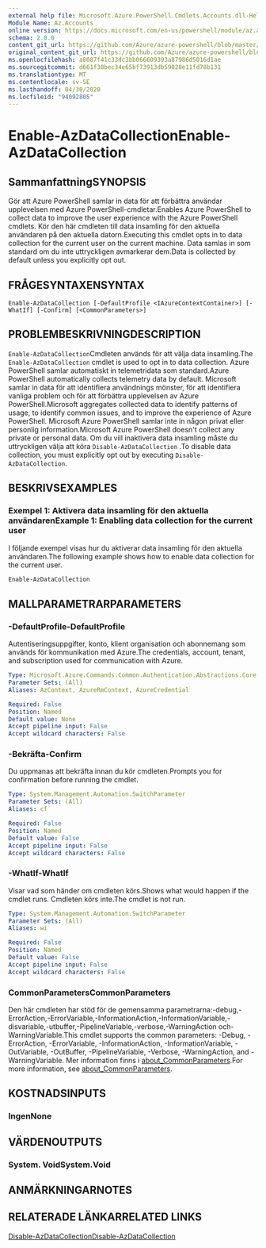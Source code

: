 ```yaml
---
external help file: Microsoft.Azure.PowerShell.Cmdlets.Accounts.dll-Help.xml
Module Name: Az.Accounts
online version: https://docs.microsoft.com/en-us/powershell/module/az.accounts/enable-azdatacollection
schema: 2.0.0
content_git_url: https://github.com/Azure/azure-powershell/blob/master/src/Accounts/Accounts/help/Enable-AzDataCollection.md
original_content_git_url: https://github.com/Azure/azure-powershell/blob/master/src/Accounts/Accounts/help/Enable-AzDataCollection.md
ms.openlocfilehash: a8087f41c33dc3bb066609393a87986d5016d1ae
ms.sourcegitcommit: d661f38bec34e65bf73913db59028e11fd78b131
ms.translationtype: MT
ms.contentlocale: sv-SE
ms.lasthandoff: 04/30/2020
ms.locfileid: "94092805"
---
```

# <span data-ttu-id="f1ddd-101">Enable-AzDataCollection</span><span class="sxs-lookup"><span data-stu-id="f1ddd-101">Enable-AzDataCollection</span></span>

## <span data-ttu-id="f1ddd-102">Sammanfattning</span><span class="sxs-lookup"><span data-stu-id="f1ddd-102">SYNOPSIS</span></span>
<span data-ttu-id="f1ddd-103">Gör att Azure PowerShell samlar in data för att förbättra användar upplevelsen med Azure PowerShell-cmdletar.</span><span class="sxs-lookup"><span data-stu-id="f1ddd-103">Enables Azure PowerShell to collect data to improve the user experience with the Azure PowerShell cmdlets.</span></span> <span data-ttu-id="f1ddd-104">Kör den här cmdleten till data insamling för den aktuella användaren på den aktuella datorn.</span><span class="sxs-lookup"><span data-stu-id="f1ddd-104">Executing this cmdlet opts in to data collection for the current user on the current machine.</span></span> <span data-ttu-id="f1ddd-105">Data samlas in som standard om du inte uttryckligen avmarkerar dem.</span><span class="sxs-lookup"><span data-stu-id="f1ddd-105">Data is collected by default unless you explicitly opt out.</span></span>

## <span data-ttu-id="f1ddd-106">FRÅGESYNTAXEN</span><span class="sxs-lookup"><span data-stu-id="f1ddd-106">SYNTAX</span></span>

```
Enable-AzDataCollection [-DefaultProfile <IAzureContextContainer>] [-WhatIf] [-Confirm] [<CommonParameters>]
```

## <span data-ttu-id="f1ddd-107">PROBLEMBESKRIVNING</span><span class="sxs-lookup"><span data-stu-id="f1ddd-107">DESCRIPTION</span></span>

<span data-ttu-id="f1ddd-108">`Enable-AzDataCollection`Cmdleten används för att välja data insamling.</span><span class="sxs-lookup"><span data-stu-id="f1ddd-108">The `Enable-AzDataCollection` cmdlet is used to opt in to data collection.</span></span> <span data-ttu-id="f1ddd-109">Azure PowerShell samlar automatiskt in telemetridata som standard.</span><span class="sxs-lookup"><span data-stu-id="f1ddd-109">Azure PowerShell automatically collects telemetry data by default.</span></span> <span data-ttu-id="f1ddd-110">Microsoft samlar in data för att identifiera användnings mönster, för att identifiera vanliga problem och för att förbättra upplevelsen av Azure PowerShell.</span><span class="sxs-lookup"><span data-stu-id="f1ddd-110">Microsoft aggregates collected data to identify patterns of usage, to identify common issues, and to improve the experience of Azure PowerShell.</span></span>
<span data-ttu-id="f1ddd-111">Microsoft Azure PowerShell samlar inte in någon privat eller personlig information.</span><span class="sxs-lookup"><span data-stu-id="f1ddd-111">Microsoft Azure PowerShell doesn't collect any private or personal data.</span></span> <span data-ttu-id="f1ddd-112">Om du vill inaktivera data insamling måste du uttryckligen välja att köra `Disable-AzDataCollection` .</span><span class="sxs-lookup"><span data-stu-id="f1ddd-112">To disable data collection, you must explicitly opt out by executing `Disable-AzDataCollection`.</span></span>

## <span data-ttu-id="f1ddd-113">BESKRIVS</span><span class="sxs-lookup"><span data-stu-id="f1ddd-113">EXAMPLES</span></span>

### <span data-ttu-id="f1ddd-114">Exempel 1: Aktivera data insamling för den aktuella användaren</span><span class="sxs-lookup"><span data-stu-id="f1ddd-114">Example 1: Enabling data collection for the current user</span></span>

<span data-ttu-id="f1ddd-115">I följande exempel visas hur du aktiverar data insamling för den aktuella användaren.</span><span class="sxs-lookup"><span data-stu-id="f1ddd-115">The following example shows how to enable data collection for the current user.</span></span>

```powershell
Enable-AzDataCollection
```

## <span data-ttu-id="f1ddd-116">MALLPARAMETRAR</span><span class="sxs-lookup"><span data-stu-id="f1ddd-116">PARAMETERS</span></span>

### <span data-ttu-id="f1ddd-117">-DefaultProfile</span><span class="sxs-lookup"><span data-stu-id="f1ddd-117">-DefaultProfile</span></span>

<span data-ttu-id="f1ddd-118">Autentiseringsuppgifter, konto, klient organisation och abonnemang som används för kommunikation med Azure.</span><span class="sxs-lookup"><span data-stu-id="f1ddd-118">The credentials, account, tenant, and subscription used for communication with Azure.</span></span>

```yaml
Type: Microsoft.Azure.Commands.Common.Authentication.Abstractions.Core.IAzureContextContainer
Parameter Sets: (All)
Aliases: AzContext, AzureRmContext, AzureCredential

Required: False
Position: Named
Default value: None
Accept pipeline input: False
Accept wildcard characters: False
```

### <span data-ttu-id="f1ddd-119">-Bekräfta</span><span class="sxs-lookup"><span data-stu-id="f1ddd-119">-Confirm</span></span>

<span data-ttu-id="f1ddd-120">Du uppmanas att bekräfta innan du kör cmdleten.</span><span class="sxs-lookup"><span data-stu-id="f1ddd-120">Prompts you for confirmation before running the cmdlet.</span></span>

```yaml
Type: System.Management.Automation.SwitchParameter
Parameter Sets: (All)
Aliases: cf

Required: False
Position: Named
Default value: False
Accept pipeline input: False
Accept wildcard characters: False
```

### <span data-ttu-id="f1ddd-121">-WhatIf</span><span class="sxs-lookup"><span data-stu-id="f1ddd-121">-WhatIf</span></span>

<span data-ttu-id="f1ddd-122">Visar vad som händer om cmdleten körs.</span><span class="sxs-lookup"><span data-stu-id="f1ddd-122">Shows what would happen if the cmdlet runs.</span></span> <span data-ttu-id="f1ddd-123">Cmdleten körs inte.</span><span class="sxs-lookup"><span data-stu-id="f1ddd-123">The cmdlet is not run.</span></span>

```yaml
Type: System.Management.Automation.SwitchParameter
Parameter Sets: (All)
Aliases: wi

Required: False
Position: Named
Default value: False
Accept pipeline input: False
Accept wildcard characters: False
```

### <span data-ttu-id="f1ddd-124">CommonParameters</span><span class="sxs-lookup"><span data-stu-id="f1ddd-124">CommonParameters</span></span>

<span data-ttu-id="f1ddd-125">Den här cmdleten har stöd för de gemensamma parametrarna:-debug,-ErrorAction,-ErrorVariable,-InformationAction,-InformationVariable,-disvariable,-utbuffer,-PipelineVariable,-verbose,-WarningAction och-WarningVariable.</span><span class="sxs-lookup"><span data-stu-id="f1ddd-125">This cmdlet supports the common parameters: -Debug, -ErrorAction, -ErrorVariable, -InformationAction, -InformationVariable, -OutVariable, -OutBuffer, -PipelineVariable, -Verbose, -WarningAction, and -WarningVariable.</span></span> <span data-ttu-id="f1ddd-126">Mer information finns i [about_CommonParameters](/powershell/module/microsoft.powershell.core/about/about_commonparameters).</span><span class="sxs-lookup"><span data-stu-id="f1ddd-126">For more information, see [about_CommonParameters](/powershell/module/microsoft.powershell.core/about/about_commonparameters).</span></span>

## <span data-ttu-id="f1ddd-127">KOSTNADS</span><span class="sxs-lookup"><span data-stu-id="f1ddd-127">INPUTS</span></span>

### <span data-ttu-id="f1ddd-128">Ingen</span><span class="sxs-lookup"><span data-stu-id="f1ddd-128">None</span></span>

## <span data-ttu-id="f1ddd-129">VÄRDEN</span><span class="sxs-lookup"><span data-stu-id="f1ddd-129">OUTPUTS</span></span>

### <span data-ttu-id="f1ddd-130">System. Void</span><span class="sxs-lookup"><span data-stu-id="f1ddd-130">System.Void</span></span>

## <span data-ttu-id="f1ddd-131">ANMÄRKNINGAR</span><span class="sxs-lookup"><span data-stu-id="f1ddd-131">NOTES</span></span>

## <span data-ttu-id="f1ddd-132">RELATERADE LÄNKAR</span><span class="sxs-lookup"><span data-stu-id="f1ddd-132">RELATED LINKS</span></span>

[<span data-ttu-id="f1ddd-133">Disable-AzDataCollection</span><span class="sxs-lookup"><span data-stu-id="f1ddd-133">Disable-AzDataCollection</span></span>](./Disable-AzDataCollection.md)

